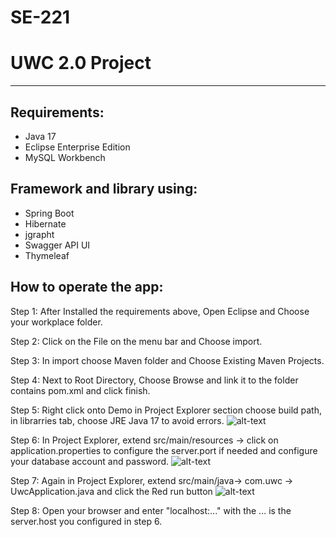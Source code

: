 # SE-221
# UWC 2.0 Project
---
## Requirements:
- Java 17
- Eclipse Enterprise Edition
- MySQL Workbench
## Framework and library using:
- Spring Boot
- Hibernate
- jgrapht
- Swagger API UI
- Thymeleaf
## How to operate the app:
Step 1: After Installed the requirements above, Open Eclipse and Choose your workplace folder.

Step 2: Click on the File on the menu bar and Choose import.

Step 3: In import choose Maven folder and Choose Existing Maven Projects.

Step 4: Next to Root Directory, Choose Browse and link it to the folder contains pom.xml and click finish.

Step 5: Right click onto Demo in Project Explorer section choose build path, in librarries tab, choose JRE Java 17 to avoid errors.
![alt-text](https://cdn.discordapp.com/attachments/731900619538825256/1049299195040895046/image.png)

Step 6: In Project Explorer, extend src/main/resources -> click on application.properties to configure the server.port if needed and configure your database account and password.
![alt-text](https://cdn.discordapp.com/attachments/731900619538825256/1049300697335742524/image.png)

Step 7: Again in Project Explorer, extend src/main/java-> com.uwc -> UwcApplication.java and click the Red run button
![alt-text](https://cdn.discordapp.com/attachments/731900619538825256/1049301567720919091/image.png)

Step 8: Open your browser and enter "localhost:..." with the ... is the server.host you configured in step 6.